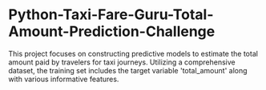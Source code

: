 # Python-Taxi-Fare-Guru-Total-Amount-Prediction-Challenge
This project focuses on constructing predictive models to estimate the total amount paid by travelers for taxi journeys. Utilizing a comprehensive dataset, the training set includes the target variable 'total_amount' along with various informative features. 
